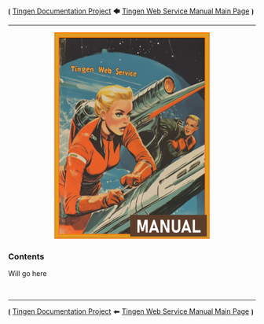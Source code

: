 <!-- u250812 -->

⦗ [Tingen Documentation Project](../../README.md) 🡄 [Tingen Web Service Manual Main Page](../README.md) ⦘

***

<div align="center">

  ![logo](/.github/img/logo/man/TngnDocProj-TngnWsvcMan-316x420.png)

</div>

### Contents

Will go here


<br>

***

⦗ [Tingen Documentation Project](../../README.md) ⬅ [Tingen Web Service Manual Main Page](../README.md) ⦘
